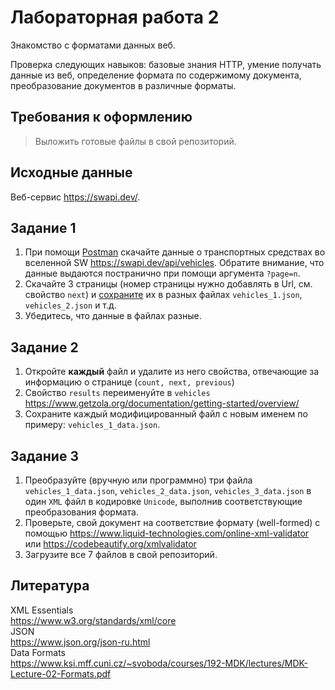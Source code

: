 # Лабораторная работа 2
Знакомство с форматами данных веб.

Проверка следующих навыков: базовые знания HTTP, умение получать данные из веб, определение формата по содержимому документа, преобразование документов в различные форматы.
## Требования к оформлению
> Выложить готовые файлы в свой репозиторий.

## Исходные данные
Веб-сервис https://swapi.dev/.

## Задание 1
1. При помощи [Postman](https://www.postman.com/downloads/) скачайте данные о транспортных средствах во вселенной SW https://swapi.dev/api/vehicles. Обратите внимание, что данные выдаются постранично при помощи аргумента ``?page=n``.  
2. Скачайте 3 страницы (номер страницы нужно добавлять в Url, см. свойство ``next``) и [сохраните](https://learning.postman.com/docs/sending-requests/responses/) их в разных файлах ``vehicles_1.json``,  ``vehicles_2.json`` и т.д.  
3. Убедитесь, что данные в файлах разные.  

## Задание 2
1. Откройте **каждый** файл и удалите из него свойства, отвечающие за информацию о странице (``count, next, previous``)
2. Свойство ``results`` переименуйте в ``vehicles`` https://www.getzola.org/documentation/getting-started/overview/  
3. Сохраните каждый модифицированный файл с новым именем по примеру: ``vehicles_1_data.json``.   

## Задание 3
1. Преобразуйте (вручную или программно) три файла ``vehicles_1_data.json``, ``vehicles_2_data.json``, ``vehicles_3_data.json`` в один ``XML`` файл в кодировке ``Unicode``, выполнив соответствующие преобразования формата.  
2. Проверьте, свой документ на соответствие формату (well-formed) с помощью https://www.liquid-technologies.com/online-xml-validator или https://codebeautify.org/xmlvalidator  
3. Загрузите все 7 файлов в свой репозиторий.  


## Литература
XML Essentials  
https://www.w3.org/standards/xml/core  
JSON  
https://www.json.org/json-ru.html  
Data Formats  
https://www.ksi.mff.cuni.cz/~svoboda/courses/192-MDK/lectures/MDK-Lecture-02-Formats.pdf

